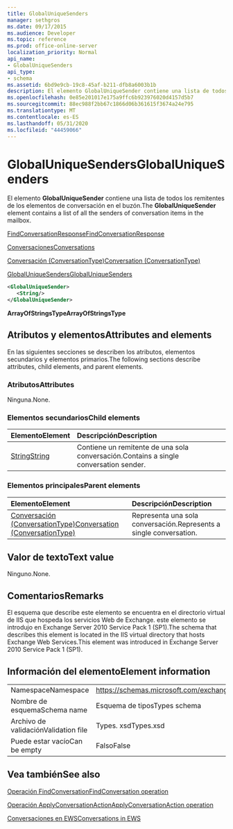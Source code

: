 ```yaml
---
title: GlobalUniqueSenders
manager: sethgros
ms.date: 09/17/2015
ms.audience: Developer
ms.topic: reference
ms.prod: office-online-server
localization_priority: Normal
api_name:
- GlobalUniqueSenders
api_type:
- schema
ms.assetid: 6bd9e9cb-19c8-45af-b211-dfb8a6003b1b
description: El elemento GlobalUniqueSender contiene una lista de todos los remitentes de los elementos de conversación en el buzón.
ms.openlocfilehash: 0e85e201017e175a9ffc6b923976020d4157d5b7
ms.sourcegitcommit: 88ec988f2bb67c1866d06b361615f3674a24e795
ms.translationtype: MT
ms.contentlocale: es-ES
ms.lasthandoff: 05/31/2020
ms.locfileid: "44459066"
---
```

# <a name="globaluniquesenders"></a><span data-ttu-id="879b8-103">GlobalUniqueSenders</span><span class="sxs-lookup"><span data-stu-id="879b8-103">GlobalUniqueSenders</span></span>

<span data-ttu-id="879b8-104">El elemento **GlobalUniqueSender** contiene una lista de todos los remitentes de los elementos de conversación en el buzón.</span><span class="sxs-lookup"><span data-stu-id="879b8-104">The **GlobalUniqueSender** element contains a list of all the senders of conversation items in the mailbox.</span></span> 
  
[<span data-ttu-id="879b8-105">FindConversationResponse</span><span class="sxs-lookup"><span data-stu-id="879b8-105">FindConversationResponse</span></span>](findconversationresponse.md)
  
[<span data-ttu-id="879b8-106">Conversaciones</span><span class="sxs-lookup"><span data-stu-id="879b8-106">Conversations</span></span>](conversations-ex15websvcsotherref.md)
  
[<span data-ttu-id="879b8-107">Conversación (ConversationType)</span><span class="sxs-lookup"><span data-stu-id="879b8-107">Conversation (ConversationType)</span></span>](conversation-conversationtype.md)
  
[<span data-ttu-id="879b8-108">GlobalUniqueSenders</span><span class="sxs-lookup"><span data-stu-id="879b8-108">GlobalUniqueSenders</span></span>](globaluniquesenders.md)
  
```XML
<GlobalUniqueSender>
   <String/>
</GlobalUniqueSender>
```

 <span data-ttu-id="879b8-109">**ArrayOfStringsType**</span><span class="sxs-lookup"><span data-stu-id="879b8-109">**ArrayOfStringsType**</span></span>
## <a name="attributes-and-elements"></a><span data-ttu-id="879b8-110">Atributos y elementos</span><span class="sxs-lookup"><span data-stu-id="879b8-110">Attributes and elements</span></span>

<span data-ttu-id="879b8-111">En las siguientes secciones se describen los atributos, elementos secundarios y elementos primarios.</span><span class="sxs-lookup"><span data-stu-id="879b8-111">The following sections describe attributes, child elements, and parent elements.</span></span>
  
### <a name="attributes"></a><span data-ttu-id="879b8-112">Atributos</span><span class="sxs-lookup"><span data-stu-id="879b8-112">Attributes</span></span>

<span data-ttu-id="879b8-113">Ninguna.</span><span class="sxs-lookup"><span data-stu-id="879b8-113">None.</span></span>
  
### <a name="child-elements"></a><span data-ttu-id="879b8-114">Elementos secundarios</span><span class="sxs-lookup"><span data-stu-id="879b8-114">Child elements</span></span>

|<span data-ttu-id="879b8-115">**Elemento**</span><span class="sxs-lookup"><span data-stu-id="879b8-115">**Element**</span></span>|<span data-ttu-id="879b8-116">**Descripción**</span><span class="sxs-lookup"><span data-stu-id="879b8-116">**Description**</span></span>|
|:-----|:-----|
|[<span data-ttu-id="879b8-117">String</span><span class="sxs-lookup"><span data-stu-id="879b8-117">String</span></span>](string.md) <br/> |<span data-ttu-id="879b8-118">Contiene un remitente de una sola conversación.</span><span class="sxs-lookup"><span data-stu-id="879b8-118">Contains a single conversation sender.</span></span>  <br/> |
   
### <a name="parent-elements"></a><span data-ttu-id="879b8-119">Elementos principales</span><span class="sxs-lookup"><span data-stu-id="879b8-119">Parent elements</span></span>

|<span data-ttu-id="879b8-120">**Elemento**</span><span class="sxs-lookup"><span data-stu-id="879b8-120">**Element**</span></span>|<span data-ttu-id="879b8-121">**Descripción**</span><span class="sxs-lookup"><span data-stu-id="879b8-121">**Description**</span></span>|
|:-----|:-----|
|[<span data-ttu-id="879b8-122">Conversación (ConversationType)</span><span class="sxs-lookup"><span data-stu-id="879b8-122">Conversation (ConversationType)</span></span>](conversation-conversationtype.md) <br/> |<span data-ttu-id="879b8-123">Representa una sola conversación.</span><span class="sxs-lookup"><span data-stu-id="879b8-123">Represents a single conversation.</span></span>  <br/> |
   
## <a name="text-value"></a><span data-ttu-id="879b8-124">Valor de texto</span><span class="sxs-lookup"><span data-stu-id="879b8-124">Text value</span></span>

<span data-ttu-id="879b8-125">Ninguno.</span><span class="sxs-lookup"><span data-stu-id="879b8-125">None.</span></span>
  
## <a name="remarks"></a><span data-ttu-id="879b8-126">Comentarios</span><span class="sxs-lookup"><span data-stu-id="879b8-126">Remarks</span></span>

<span data-ttu-id="879b8-127">El esquema que describe este elemento se encuentra en el directorio virtual de IIS que hospeda los servicios Web de Exchange. este elemento se introdujo en Exchange Server 2010 Service Pack 1 (SP1).</span><span class="sxs-lookup"><span data-stu-id="879b8-127">The schema that describes this element is located in the IIS virtual directory that hosts Exchange Web Services.This element was introduced in Exchange Server 2010 Service Pack 1 (SP1).</span></span>
  
## <a name="element-information"></a><span data-ttu-id="879b8-128">Información del elemento</span><span class="sxs-lookup"><span data-stu-id="879b8-128">Element information</span></span>

|||
|:-----|:-----|
|<span data-ttu-id="879b8-129">Namespace</span><span class="sxs-lookup"><span data-stu-id="879b8-129">Namespace</span></span>  <br/> |https://schemas.microsoft.com/exchange/services/2006/types  <br/> |
|<span data-ttu-id="879b8-130">Nombre de esquema</span><span class="sxs-lookup"><span data-stu-id="879b8-130">Schema name</span></span>  <br/> |<span data-ttu-id="879b8-131">Esquema de tipos</span><span class="sxs-lookup"><span data-stu-id="879b8-131">Types schema</span></span>  <br/> |
|<span data-ttu-id="879b8-132">Archivo de validación</span><span class="sxs-lookup"><span data-stu-id="879b8-132">Validation file</span></span>  <br/> |<span data-ttu-id="879b8-133">Types. xsd</span><span class="sxs-lookup"><span data-stu-id="879b8-133">Types.xsd</span></span>  <br/> |
|<span data-ttu-id="879b8-134">Puede estar vacío</span><span class="sxs-lookup"><span data-stu-id="879b8-134">Can be empty</span></span>  <br/> |<span data-ttu-id="879b8-135">Falso</span><span class="sxs-lookup"><span data-stu-id="879b8-135">False</span></span>  <br/> |
   
## <a name="see-also"></a><span data-ttu-id="879b8-136">Vea también</span><span class="sxs-lookup"><span data-stu-id="879b8-136">See also</span></span>



[<span data-ttu-id="879b8-137">Operación FindConversation</span><span class="sxs-lookup"><span data-stu-id="879b8-137">FindConversation operation</span></span>](findconversation-operation.md)
  
[<span data-ttu-id="879b8-138">Operación ApplyConversationAction</span><span class="sxs-lookup"><span data-stu-id="879b8-138">ApplyConversationAction operation</span></span>](applyconversationaction-operation.md)


[<span data-ttu-id="879b8-139">Conversaciones en EWS</span><span class="sxs-lookup"><span data-stu-id="879b8-139">Conversations in EWS</span></span>](https://msdn.microsoft.com/library/91e64629-db6c-4c94-9dcb-d386232e8467%28Office.15%29.aspx)

